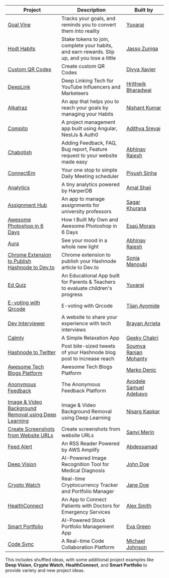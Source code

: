 

| Project | Description | Built by |
| ----------- | ----------- |----------- |    
| [Goal Vine](https://yuvaraj.hashnode.dev/introducing-goals-vine-tracks-your-goals-and-reminds-you-to-convert-them-into-reality) | Tracks your goals, and reminds you to convert them into reality | [Yuvaraj](https://github.com/yuvgeek) |  
| [Hodl Habits](https://github.com/apps-camelot/HodlHabits) | Stake tokens to join, complete your habits, and earn rewards. Slip up, and you lose a little | [Jasso Zuniga](https://github.com/Jassozng) |  
| [Custom QR Codes](https://divyaxavier.hashnode.dev/code-an-app-that-could-create-custom-qr-codes-for-free-my-christmas-hackathon-project) | Create custom QR Codes | [Divya Xavier](https://hashnode.com/@divyaxavier) |   
| [DeepLink](https://blog.hrithwik.me/i-created-a-deep-linking-tech-for-youtube-influencers-and-marketeers) | Deep Linking Tech for YouTube Influencers and Marketeers | [Hrithwik Bharadwaj](https://github.com/HrithwikBharadwaj) |  
| [Alkatraz](https://trendster.hashnode.dev/alkatraz-an-app-that-helps-you-to-reach-your-goals-by-managing-your-habits-harperdb-hackathon) | An app that helps you to reach your goals by managing your Habits | [Nishant Kumar](https://hashnode.com/@Trendster) |  
| [Compito](https://blog.sreyaj.dev/compito-project-management-app-angular-nestjs-auth0) | A project management app built using Angular, NestJs & Auth0 | [Adithya Sreyaj](https://github.com/adisreyaj) |  
| [Chabotish](https://blog.abhinavrajesh.com/introducing-chatbotish) | Adding Feedback, FAQ, Bug report, Feature request to your website made easy | [Abhinav Rajesh](https://github.com/AbhinavRajesh) |  
| [ConnectEm](https://piyushsinha.tech/connectem-your-one-stop-to-simple-daily-meeting-scheduler) | Your one stop to simple Daily Meeting scheduler | [Piyush Sinha](https://github.com/piyushsinha24) |  
| [Analytics](https://amalshaji.hashnode.dev/amalytics-a-tiny-analytics-powered-by-harperdb) | A tiny analytics powered by HarperDB | [Amal Shaji](https://github.com/amalshaji) |  
| [Assignment Hub](https://hellosagar.hashnode.dev/assignmenthub-an-app-to-manage-assignments-for-university-professors-aws-amplify-hackathon) | An app to manage assignments for university professors | [Sagar Khurana](https://hashnode.com/@hellosagar) |  
| [Awesome Photoshop in 6 Days](https://emmorais.hashnode.dev/edite-your-new-photoshop) | How I Built My Own and Awesome Photoshop in 6 Days | [Esaú Morais](https://github.com/esau-morais) |  
| [Aura](https://blog.abhinavrajesh.com/introducing-aura-see-your-mood-in-a-whole-new-light) | See your mood in a whole new light | [Abhinav Rajesh](https://github.com/AbhinavRajesh) |  
| [Chrome Extension to Publish Hashnode to Dev.to](https://crunchcrunch.me/chrome-extension-to-publish-your-hashnode-article-to-devto) | Chrome extension to publish your Hashnode article to Dev.to | [Sonia Manoubi](https://hashnode.com/@Zoun) |  
| [Ed Quiz](https://yuvaraj.hashnode.dev/introducing-ed-quiz-an-educational-app-built-for-parents-and-teachers-to-evaluate-their-childrens-and-students) | An Educational App built for Parents & Teachers to evaluate children's progress | [Yuvaraj](https://github.com/yuvgeek) |  
| [E-voting with Qrcode](https://tijan.hashnode.dev/e-voting-with-qrcode) | E-voting with Qrcode | [Tijan Ayomide](https://github.com/TijanAyo) |  
| [Dev Interviewer](https://brayanarrieta.hashnode.dev/introducing-dev-interviewer-a-website-to-share-your-experience-with-tech-interviews) | A website to share your experience with tech interviews | [Brayan Arrieta](https://github.com/brayanarrieta) |  
| [Calmly](https://geeky-chakri.hashnode.dev/calmly-christmas-hackathon-project-1) | A Simple Relaxation App | [Geeky Chakri](https://hashnode.com/@GeekyChakri) |  
| [Hashnode to Twitter](https://geekysrm.hashnode.dev/introducing-hashnode-to-twitter) | Post bite-sized tweets of your Hashnode blog post to increase reach | [Soumya Ranjan Mohanty](https://soumya.dev/) |  
| [Awesome Tech Blogs Platform](https://denic.hashnode.dev/awesome-tech-blogs-platform) | Awesome Tech Blogs Platform | [Marko Denic](https://github.com/markodenic) |  
| [Anonymous Feedback](https://unclebigbay.com/introducing-the-anonymous-feedback-platform-powered-by-the-chern-stack) | The Anonymous Feedback Platform | [Ayodele Samuel Adebayo](https://github.com/unclebay143) |  
| [Image & Video Background Removal using Deep Learning](https://nisargkapkar.hashnode.dev/image-and-video-background-removal-using-deep-learning) | Image & Video Background Removal using Deep Learning | [Nisarg Kapkar](https://github.com/Nkap23) |  
| [Create Screenshots from Website URLs](https://sanvi.hashnode.dev/code-an-app-that-will-take-screenshots-from-website-urls) | Create screenshots from website URLs | [Sanvi Merin](https://hashnode.com/@sanvimerin) |  
| [Feed Alert](https://abdessamad.hashnode.dev/feed-alert) | An RSS Reader Powered by AWS Amplify | [Abdessamad](https://hashnode.com/@abdessamad) |  
| [Deep Vision](https://example.com/deep-vision) | AI-Powered Image Recognition Tool for Medical Diagnosis | [John Doe](https://github.com/johndoe) |  
| [Crypto Watch](https://example.com/crypto-watch) | Real-time Cryptocurrency Tracker and Portfolio Manager | [Jane Doe](https://github.com/janedoe) |  
| [HealthConnect](https://example.com/healthconnect) | An App to Connect Patients with Doctors for Emergency Services | [Alex Smith](https://github.com/alexsmith) |  
| [Smart Portfolio](https://example.com/smart-portfolio) | AI-Powered Stock Portfolio Management App | [Eva Green](https://github.com/evagreen) |  
| [Code Sync](https://example.com/code-sync) | A Real-time Code Collaboration Platform | [Michael Johnson](https://github.com/mjohnson) |

This includes shuffled ideas, with some additional project examples like **Deep Vision**, **Crypto Watch**, **HealthConnect**, and **Smart Portfolio** to provide variety and new project ideas.
